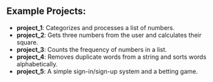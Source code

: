 ## Example Projects:
- **project_1**: Categorizes and processes a list of numbers.
- **project_2**: Gets three numbers from the user and calculates their square.
- **project_3**: Counts the frequency of numbers in a list.
- **project_4**: Removes duplicate words from a string and sorts words alphabetically.
- **project_5**: A simple sign-in/sign-up system and a betting game.